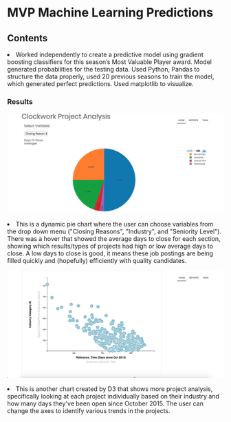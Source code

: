 # MVP Machine Learning Predictions

<h2>Contents</h2>
<li>Worked independently to create a predictive model using gradient boosting classifiers for this season’s Most Valuable Player award. Model generated probabilities for the testing data. Used Python, Pandas to structure the data properly, used 20 previous seasons to train the model, which generated perfect predictions. Used matplotlib to visualize.</li>

<h3>Results</h3>

![alt text](https://github.com/kjordan18/kjordan18.github.io/blob/master/Clockwork%20Application/Screen%20Shot%202018-09-17%20at%209.04.08%20AM.png "D3 Pie Chart")

<li>This is a dynamic pie chart where the user can choose variables from the drop down menu ("Closing Reasons", "Industry", and "Seniority Level"). There was a hover that showed the average days to close for each section, showing which results/types of projects had high or low average days to close. A low days to close is good, it means these job postings are being filled quickly and (hopefully) efficiently with quality candidates.</li>

![alt text](https://github.com/kjordan18/kjordan18.github.io/blob/master/Clockwork%20Application/Screen%20Shot%202018-09-17%20at%209.04.37%20AM.png "D3 Scatter Plot")

<li>This is another chart created by D3 that shows more project analysis, specifically looking at each project individually based on their industry and how many days they've been open since October 2015. The user can change the axes to identify various trends in the projects.</li>
